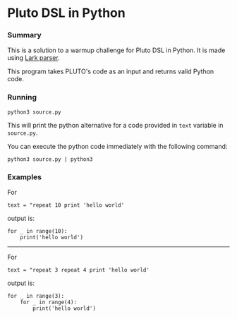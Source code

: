 # Pluto DSL in Python

### Summary 
 
This is a solution to a warmup challenge for Pluto DSL in Python.
It is made using [Lark parser](https://github.com/lark-parser/lark).

This program takes PLUTO's code as an input and returns valid Python code.

### Running

```
python3 source.py
```

This will print the python alternative for a code provided in `text` variable in `source.py`.

You can execute the python code immediately with the following command:

```
python3 source.py | python3
```

### Examples

For

```
text = "repeat 10 print 'hello world'
```

output is:

```
for _ in range(10):
    print('hello world')
```
---

For

```
text = "repeat 3 repeat 4 print 'hello world'
```

output is:

```
for _ in range(3):
    for _ in range(4):
        print('hello world')
```
